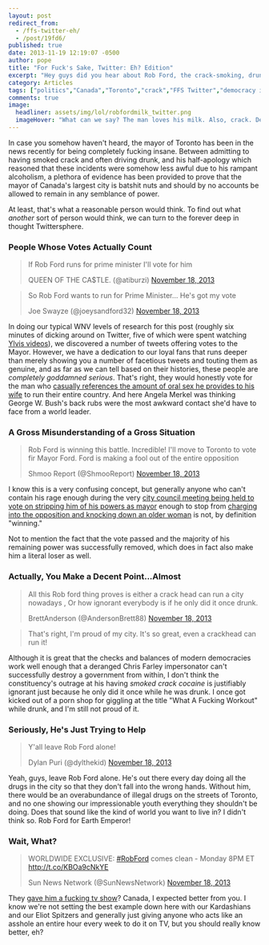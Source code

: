 ```yaml
---
layout: post
redirect_from: 
  - /ffs-twitter-eh/
  - /post/19fd6/
published: true
date: 2013-11-19 12:19:07 -0500
author: pope
title: "For Fuck's Sake, Twitter: Eh? Edition"
excerpt: "Hey guys did you hear about Rob Ford, the crack-smoking, drunk-driving Mayor of Toronto? Well, unfortunately for us all, Twitter definitely has, and as always, they hold only the most interesting of opinions about him and the future of his career."
category: Articles
tags: ["politics","Canada","Toronto","crack","FFS Twitter","democracy in action","drugs","reality tv","What A Fucking Workout","everything's okay if you're drunk!","drinking","booze","cocaine","government","Rob Ford","people are stupid"]
comments: true 
image:
  headliner: assets/img/lol/robfordmilk_twitter.png
  imageHover: "What can we say? The man loves his milk. Also, crack. Definitely crack. And alcohol. And public urination. Yeah, all of that. And coke too. And prostitutes. ...Yeah, okay this guy is definitely fucking crazy."
---
```


In case you somehow haven't heard, the mayor of Toronto has been in the news recently for being completely fucking insane. Between admitting to having smoked crack and often driving drunk, and his half-apology which reasoned that these incidents were somehow less awful due to his rampant alcoholism, a plethora of evidence has been provided to prove that the mayor of Canada's largest city is batshit nuts and should by no accounts be allowed to remain in any semblance of power.

At least, that's what a reasonable person would think. To find out what _another_ sort of person would think, we can turn to the forever deep in thought Twittersphere.

### People Whose Votes Actually Count

<blockquote class="twitter-tweet"><p>If Rob Ford runs for prime minister I'll vote for him</p>QUEEN OF THE CA$TLE. (@atiburzi) <a href="https://twitter.com/atiburzi/statuses/402473206209982464">November 18, 2013</a></blockquote><blockquote class="twitter-tweet"><p>So Rob Ford wants to run for Prime Minister... He's got my vote</p>Joe Swayze (@joeysandford32) <a href="https://twitter.com/joeysandford32/statuses/402487542257160192">November 18, 2013</a></blockquote>

In doing our typical WNV levels of research for this post (roughly six minutes of dicking around on Twitter, five of which were spent watching [Ylvis videos](http://www.youtube.com/watch?v=JvUMV1N7eGM)), we discovered a number of tweets offering votes to the Mayor. However, we have a dedication to our loyal fans that runs deeper than merely showing you a number of facetious tweets and touting them as genuine, and as far as we can tell based on their histories, these people are _completely goddamned serious_. That's right, they would honestly vote for the man who [casually references the amount of oral sex he provides to his wife](http://youtu.be/5l1KUgf_vOI?t=15s) to run their entire country. And here Angela Merkel was thinking George W. Bush's back rubs were the most awkward contact she'd have to face from a world leader.

### A Gross Misunderstanding of a Gross Situation

<blockquote class="twitter-tweet"><p>Rob Ford is winning this battle. Incredible! I'll move to Toronto to vote fir Mayor Ford. Ford is making a fool out of the entire opposition</p>Shmoo Report (@ShmooReport) <a href="https://twitter.com/ShmooReport/statuses/402509053248561152">November 18, 2013</a></blockquote>

I know this is a very confusing concept, but generally anyone who can't contain his rage enough during the very [city council meeting being held to vote on stripping him of his powers as mayor](http://www.cnn.com/2013/11/18/world/canada-toronto-mayor/) enough to stop from [charging into the opposition and knocking down an older woman](http://www.youtube.com/watch?feature=player_embedded&v=QB1dJeMtb08) is not, by definition "winning."

Not to mention the fact that the vote passed and the majority of his remaining power was successfully removed, which does in fact also make him a literal loser as well.

### Actually, You Make a Decent Point...Almost

<blockquote class="twitter-tweet"><p>All this Rob ford thing proves is either a crack head can run a city nowadays , Or how ignorant everybody is if he only did it once drunk.</p>BrettAnderson (@AndersonBrett88) <a href="https://twitter.com/AndersonBrett88/statuses/402510068106526720">November 18, 2013</a></blockquote>

> That's right, I'm proud of my city. It's so great, even a crackhead can run it!

Although it is great that the checks and balances of modern democracies work well enough that a deranged Chris Farley impersonator can't successfully destroy a government from within, I don't think the constituency's outrage at his having _smoked crack cocaine_ is justifiably ignorant just because he only did it once while he was drunk. I once got kicked out of a porn shop for giggling at the title "What A Fucking Workout" while drunk, and I'm still not proud of it.

### Seriously, He's Just Trying to Help

<blockquote class="twitter-tweet"><p>Y'all leave Rob Ford alone!</p>Dylan Puri (@dylthekid) <a href="https://twitter.com/dylthekid/statuses/402509446779121664">November 18, 2013</a></blockquote>

Yeah, guys, leave Rob Ford alone. He's out there every day doing all the drugs in the city so that they don't fall into the wrong hands. Without him, there would be an overabundance of illegal drugs on the streets of Toronto, and no one showing our impressionable youth everything they shouldn't be doing. Does that sound like the kind of world you want to live in? I didn't think so. Rob Ford for Earth Emperor!

### Wait, What?

<blockquote class="twitter-tweet"><p>WORLDWIDE EXCLUSIVE: <a href="https://twitter.com/search?q=%23RobFord&amp;src=hash">#RobFord</a> comes clean - Monday 8PM ET <a href="http://t.co/KBOa9cNkYE">http://t.co/KBOa9cNkYE</a></p>Sun News Network (@SunNewsNetwork) <a href="https://twitter.com/SunNewsNetwork/statuses/402490269926293504">November 18, 2013</a></blockquote>

They [gave him a fucking tv show](http://www.sunnewsnetwork.ca/archives/sunnews/straighttalk/2013/11/20131114-120008.html)? Canada, I expected better from you. I know we're not setting the best example down here with our Kardashians and our Eliot Spitzers and generally just giving anyone who acts like an asshole an entire hour every week to do it on TV, but you should really know better, eh?

<script async="" src="//platform.twitter.com/widgets.js" charset="utf-8"></script>